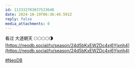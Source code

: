 ```yaml
---
id: 113332703037523648
date: 2024-10-19T06:36:49.591Z
reply: false
media_attachments: 0
---
```


看过 大道朝天 🌕🌕🌕🌕🌗   
[https://neodb.social/tv/season/24d5bKxEWZDc4xj6Yjxnh4](https://neodb.social/tv/season/24d5bKxEWZDc4xj6Yjxnh4)

[#NeoDB](https://e5n.cc/tags/NeoDB)

